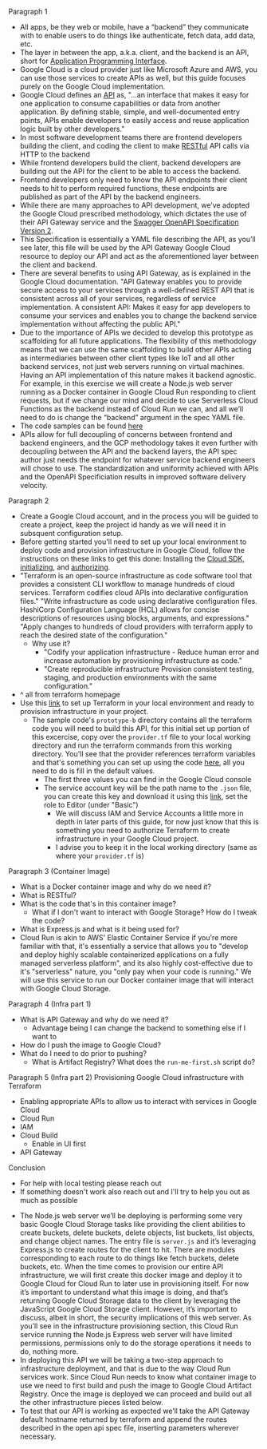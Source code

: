 Paragraph 1

- All apps, be they web or mobile, have a “backend” they communicate with to enable users to do things like authenticate, fetch data, add data, etc.
- The layer in between the app, a.k.a. client, and the backend is an API, short for [Application Programming Interface](https://www.freecodecamp.org/news/what-is-an-api-in-english-please-b880a3214a82/).
- Google Cloud is a cloud provider just like Microsoft Azure and AWS, you can use those services to create APIs as well, but this guide focuses purely on the Google Cloud implementation.
- Google Cloud defines an [API](https://cloud.google.com/api-gateway/docs/about-api-gateway#what_is_an_api) as, "...an interface that makes it easy for one application to consume capabilities or data from another application. By defining stable, simple, and well-documented entry points, APIs enable developers to easily access and reuse application logic built by other developers."
- In most software development teams there are frontend developers building the client, and coding the client to make [RESTful](https://restfulapi.net/) API calls via HTTP to the backend
- While frontend developers build the client, backend developers are building out the API for the client to be able to access the backend.
- Frontend developers only need to know the API endpoints their client needs to hit to perform required functions, these endpoints are published as part of the API by the backend engineers.
- While there are many approaches to API development, we’ve adopted the Google Cloud prescribed methodology, which dictates the use of their API Gateway service and the [Swagger OpenAPI Specification Version 2](https://swagger.io/docs/specification/basic-structure/).
- This Specification is essentially a YAML file describing the API, as you’ll see later, this file will be used by the API Gateway Google Cloud resource to deploy our API and act as the aforementioned layer between the client and backend.
- There are several benefits to using API Gateway, as is explained in the Google Cloud documentation. "API Gateway enables you to provide secure access to your services through a well-defined REST API that is consistent across all of your services, regardless of service implementation. A consistent API: Makes it easy for app developers to consume your services and enables you to change the backend service implementation without affecting the public API."
- Due to the importance of APIs we decided to develop this prototype as scaffolding for all future applications. The flexibility of this methodology means that we can use the same scaffolding to build other APIs acting as intermediaries between other client types like IoT and all other backend services, not just web servers running on virtual machines. Having an API implementation of this nature makes it backend agnostic. For example, in this exercise we will create a Node.js web server running as a Docker container in Google Cloud Run responding to client requests, but if we change our mind and decide to use Serverless Cloud Functions as the backend instead of Cloud Run we can, and all we’ll need to do is change the “backend” argument in the spec YAML file.
- The code samples can be found [here](https://github.com/refayathaque/gcp-infra-and-microservices)
- APIs allow for full decoupling of concerns between frontend and backend engineers, and the GCP methodology takes it even further with decoupling between the API and the backend layers, the API spec author just needs the endpoint for whatever service backend engineers will chose to use. The standardization and uniformity achieved with APIs and the OpenAPI Specificiation results in improved software delivery velocity.

Paragraph 2

- Create a Google Cloud account, and in the process you will be guided to create a project, keep the project id handy as we will need it in subsquent configuration setup.
- Before getting started you'll need to set up your local environment to deploy code and provision infrastructure in Google Cloud, follow the instructions on these links to get this done: Installing the [Cloud SDK](https://cloud.google.com/sdk/docs/install), [initializing](https://cloud.google.com/sdk/docs/initializing), and [authorizing](https://cloud.google.com/sdk/docs/authorizing).
- "Terraform is an open-source infrastructure as code software tool that provides a consistent CLI workflow to manage hundreds of cloud services. Terraform codifies cloud APIs into declarative configuration files." "Write infrastructure as code using declarative configuration files. HashiCorp Configuration Language (HCL) allows for concise descriptions of resources using blocks, arguments, and expressions." "Apply changes to hundreds of cloud providers with terraform apply to reach the desired state of the configuration."
  - Why use it?
    - "Codify your application infrastructure - Reduce human error and increase automation by provisioning infrastructure as code."
    - "Create reproducible infrastructure Provision consistent testing, staging, and production environments with the same configuration."
- ^ all from terraform homepage
- Use this [link](https://registry.terraform.io/providers/hashicorp/google/latest/docs/guides/getting_started) to set up Terraform in your local environment and ready to provision infrastructure in your project.
  - The sample code's `prototype-b` directory contains all the terraform code you will need to build this API, for this initial set up portion of this excercise, copy over the `provider.tf` file to your local working directory and run the terraform commands from this working directory. You'll see that the provider references terraform variables and that's something you can set up using the code [here](https://registry.terraform.io/providers/hashicorp/google/latest/docs/guides/getting_started), all you need to do is fill in the default values.
    - The first three values you can find in the Google Cloud console
    - The service account key will be the path name to the `.json` file, you can create this key and download it using this [link](https://cloud.google.com/iam/docs/creating-managing-service-account-keys#creating), set the role to Editor (under "Basic")
      - We will discuss IAM and Service Accounts a little more in depth in later parts of this guide, for now just know that this is something you need to authorize Terraform to create infrastructure in your Google Cloud project.
      - I advise you to keep it in the local working directory (same as where your `provider.tf` is)

Paragraph 3 (Container Image)

- What is a Docker container image and why do we need it?
- What is RESTful?
- What is the code that's in this container image?
  - What if I don't want to interact with Google Storage? How do I tweak the code?
- What is Express.js and what is it being used for?
- Cloud Run is akin to AWS' Elastic Container Service if you're more familiar with that, it's essentially a service that allows you to "develop and deploy highly scalable containerized applications on a fully managed serverless platform", and its also highly cost-effective due to it's "serverless" nature, you "only pay when your code is running." We will use this service to run our Docker container image that will interact with Google Cloud Storage.

Paragraph 4 (Infra part 1)

- What is API Gateway and why do we need it?
  - Advantage being I can change the backend to something else if I want to
- How do I push the image to Google Cloud?
- What do I need to do prior to pushing?
  - What is Artifact Registry? What does the `run-me-first.sh` script do?

Paragraph 5 (Infra part 2) Provisioning Google Cloud infrastructure with Terraform

- Enabling appropriate APIs to allow us to interact with services in Google Cloud
- Cloud Run
- IAM
- Cloud Build
  - Enable in UI first
- API Gateway

Conclusion

- For help with local testing please reach out
- If something doesn't work also reach out and I'll try to help you out as much as possible

<!-- Stuff I wrote before -->
- The Node.js web server we’ll be deploying is performing some very basic Google Cloud Storage tasks like providing the client abilities to create buckets, delete buckets, delete objects, list buckets, list objects, and change object names. The entry file is `server.js` and it’s leveraging Express.js to create routes for the client to hit. There are modules corresponding to each route to do things like fetch buckets, delete buckets, etc. When the time comes to provision our entire API infrastructure, we will first create this docker image and deploy it to Google Cloud for Cloud Run to later use in provisioning itself. For now it’s important to understand what this image is doing, and that’s returning Google Cloud Storage data to the client by leveraging the JavaScript Google Cloud Storage client. However, it’s important to discuss, albeit in short, the security implications of this web server. As you’ll see in the infrastructure provisioning section, this Cloud Run service running the Node.js Express web server will have limited permissions, permissions only to do the storage operations it needs to do, nothing more.
- In deploying this API we will be taking a two-step approach to infrastructure deployment, and that is due to the way Cloud Run services work. Since Cloud Run needs to know what container image to use we need to first build and push the image to Google Cloud Artifact Registry. Once the image is deployed we can proceed and build out all the other infrastructure pieces listed below.
- To test that our API is working as expected we’ll take the API Gateway default hostname returned by terraform and append the routes described in the open api spec file, inserting parameters wherever necessary.
